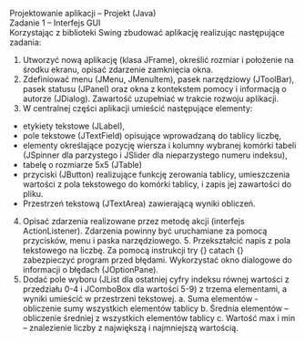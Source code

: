 Projektowanie aplikacji – Projekt (Java)  
Zadanie 1 – Interfejs GUI  
Korzystając  z  biblioteki  Swing  zbudować  aplikację  realizując  następujące
zadania:
1. Utworzyć  nową  aplikację  (klasa  JFrame),  określić  rozmiar  i  położenie  na  środku
   ekranu, opisać zdarzenie zamknięcia okna.
2. Zdefiniować menu (JMenu, JMenuItem), pasek narzędziowy (JToolBar), pasek statusu
   (JPanel) oraz okna z kontekstem pomocy i informacją o autorze (JDialog). Zawartość
   uzupełniać w trakcie rozwoju aplikacji. 
3. W centralnej części aplikacji umieścić następujące elementy:
  - etykiety tekstowe (JLabel),  
  - pole tekstowe (JTextField) opisujące wprowadzaną do tablicy liczbę,  
  - elementy  określające  pozycję  wiersza  i  kolumny  wybranej  komórki  tabeli
  (JSpinner dla parzystego i JSlider dla nieparzystego numeru indeksu),  
  - tabelę o rozmiarze 5x5 (JTable)  
  - przyciski  (JButton)    realizujące  funkcję  zerowania  tablicy,  umieszczenia
  wartości z pola tekstowego do komórki tablicy, i zapis jej zawartości do pliku.
  - Przestrzeń tekstową (JTextArea) zawierającą wyniki obliczeń. 
 4. Opisać zdarzenia realizowane przez metodę akcji (interfejs ActionListener). Zdarzenia
  powinny być uruchamiane za pomocą przycisków, menu i paska narzędziowego. 5. Przekształcić napis z pola tekstowego na liczbę. Za pomocą instrukcji try {} catach {}
  zabezpieczyć  program  przed  błędami.  Wykorzystać  okno  dialogowe  do  informacji o błędach (JOptionPane).
  6. Dodać pole wyboru (JList dla ostatniej cyfry indeksu równej wartości z przedziału 0-4
    i JComboBox dla wartości 5-9) z trzema elementami, a wyniki umieścić w przestrzeni
    tekstowej.  a. Suma elementów - obliczenie sumy wszystkich elementów tablicy b. Średnia elementów – obliczenie średniej z wszystkich elementów tablicy c. Wartość max i min – znalezienie liczby z największą i najmniejszą wartością.  